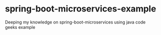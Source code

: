 # spring-boot-microservices-example
Deeping my knowledge on spring-boot-microservices using java code geeks example 
